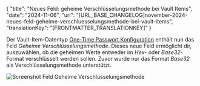 {
  "title": "Neues Feld: geheime Verschlüsselungsmethode bei Vault Items",
  "date": "2024-11-06",
  "url": "[URL_BASE_CHANGELOG]november-2024-neues-feld-geheime-verschluesselungsmethode-bei-vault-items",
  "translationKey": "[FRONTMATTER_TRANSLATIONKEY]"
}

Der Vault-Item-Datentyp [One-Time Passwort Konfiguration]([LINK_URL_1]) enthält nun das Feld *Geheime Verschlüsselungsmethode*. Dieses neue Feld ermöglicht dir, auszuwählen, ob die geheimen Werte entweder im *Hex*- oder *Base32*-Format verschlüsselt werden sollen. Zuvor wurde nur das Format *Base32* als Verschlüsselungsmethode unterstützt.

![Screenshot Feld Geheime Verschlüsselungsmethode]([LINK_URL_2])